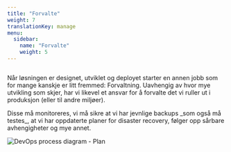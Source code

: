 ```yaml
---
title: "Forvalte"
weight: 7
translationKey: manage
menu:
  sidebar:
    name: "Forvalte"
    weight: 5
---
```


<div class="row category-into">
    <div class="column">
        <p>
            Når løsningen er designet, utviklet og deployet starter en annen jobb som for mange kanskje er litt fremmed: Forvaltning. Uavhengig av hvor mye utvikling som skjer, har vi likevel et ansvar for å forvalte det vi ruller ut i produksjon (eller til andre miljøer). 
        </p>
        <p>
            Disse må monitoreres, vi må sikre at vi har jevnlige backups _som også må testes_, at vi har oppdaterte planer for disaster recovery, følger opp sårbare avhengigheter og mye annet. 
        </p>
    </div>
    <div class="column">
        <img alt="DevOps process diagram - Plan" src="/img/devops_plan.svg"/>
    </div>
</div>
